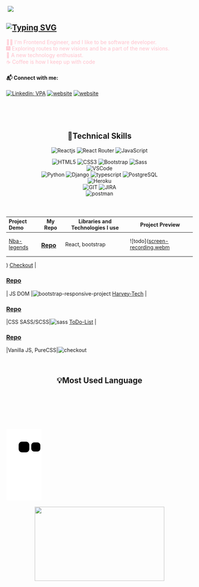 <img src="https://media.giphy.com/media/L1R1tvI9svkIWwpVYr/giphy.gif" align="right" width="500"></br>

## [![Typing SVG](http://readme-typing-svg.herokuapp.com?font=Fredoka+One&size=30&pause=1000&color=D29012&width=435&lines=Hi+there+%F0%9F%91%8B+I'm+Yusuf;Welcome+to+my+page)](https://git.io/typing-svg)

<font color="pink"> 🐱‍🏍 I'm Frontend Engineer, and I like to be software developer. </font>
</br>
<font color="pink">🎆 Exploring routes to new visions and be a part of the new visions. </font>
</br>
<font color="pink"> 🧐 A new technology enthusiast. </font>
</br>
<font color="pink">☕ Coffee is how I keep up with code</font>

#### 📬 Connect with me:

[![Linkedin: VPA](https://img.shields.io/badge/linkedin-%230077B5.svg?&style=for-the-badge&logo=linkedin&logoColor=white)](https://www.linkedin.com/in/yusuf-bal%C4%B1/)
[![website](https://img.shields.io/badge/Gmail-D14836?style=for-the-badge&logo=gmail&logoColor=white)](mailto:baliyusuf675@gmail.com)
[![website](https://img.shields.io/badge/%20-medium-black?&style=for-the-badge&logoColor=white)](https://https://medium.com/@baliyusuf675)

</br>
</br>
</br>

<h2 align="center">🚀Technical Skills</h2>
<div align="center">
<img
        src="https://img.shields.io/badge/React-20232A?style=for-the-badge&logo=react&logoColor=61DAFB"
        alt="Reactjs"
      />
<img
        src="https://img.shields.io/badge/React_Router-CA4245?style=for-the-badge&logo=react-router&logoColor=white"
        alt="React Router"
      />      
<img
        src="https://img.shields.io/badge/JavaScript-323330?style=for-the-badge&logo=javascript&logoColor=F7DF1E"
        alt="JavaScript"
      />

<img
        src="https://img.shields.io/badge/HTML5-E34F26?style=for-the-badge&logo=html5&logoColor=white"
        alt="HTML5"
      />
<img
        src="https://img.shields.io/badge/CSS3-1572B6?style=for-the-badge&logo=css3&logoColor=white"
        alt="CSS3"
      />
<img
        src="https://img.shields.io/badge/Bootstrap-563D7C?style=for-the-badge&logo=bootstrap&logoColor=white"
        alt="Bootstrap"
      />
<img
        src="https://img.shields.io/badge/Sass-CC6699?style=for-the-badge&logo=sass&logoColor=white"
        alt="Sass"
      />
</br>
<img 
     src="https://img.shields.io/badge/Visual_Studio_Code-0078D4?style=for-the-badge&logo=visual%20studio%20code&logoColor=white"
     alt="VSCode"
     />
</br>
<img
        src="https://img.shields.io/badge/Python-14354C?style=for-the-badge&logo=python&logoColor=white"
        alt="Python"
      />
<img
        src="https://img.shields.io/badge/Django-092E20?style=for-the-badge&logo=django&logoColor=white"
        alt="Django"
      />
<img
        src="https://img.shields.io/badge/typescript-%23007ACC.svg?style=for-the-badge&logo=typescript&logoColor=white"
        alt="typescript"
      />
<img
        src="https://img.shields.io/badge/PostgreSQL-316192?style=for-the-badge&logo=postgresql&logoColor=white"
        alt="PostgreSQL"
      />
<br>
<img
        src="https://img.shields.io/badge/Heroku-430098?style=for-the-badge&logo=heroku&logoColor=white"
        alt="Heroku"
      />
</br>
<img 
      src="https://img.shields.io/badge/GIT-E44C30?style=for-the-badge&logo=git&logoColor=white"
      alt="GIT"
      />
<img 
      src="https://img.shields.io/badge/Jira-0052CC?style=for-the-badge&logo=Jira&logoColor=white"
      alt="JIRA"
      />
      </br>
      <img 
      src="https://img.shields.io/badge/Postman-FF6C37?style=for-the-badge&logo=postman&logoColor=white"
      alt="postman"
      />

</div>
</br>
<!--<div  align="center"> <img src="https://raw.githubusercontent.com/scriptex/github-contributions-snake/snake/github-contribution-grid-snake.svg" /></div>-->

###

Project Demo    |My Repo          |Libraries and Technologies I use      |Project Preview   
:---------------|----------------------|--------------------|------------------
[Nba-legends](https://yusufbali13.github.io/Nba-legends/) | <h3>[Repo](https://github.com/yusufbali13/Nba-legends)</h3> | React, bootstrap |![todo]([screen-recording.webm](https://user-images.githubusercontent.com/119419061/221870954-ad07ab08-155d-4ca7-beae-80cd95c6db30.webm)
)
[Checkout](https://yusufbali13.github.io/Checkout/) | <h3>[Repo](https://github.com/yusufbali13/Checkout)</h3> | JS DOM |![bootstrap-responsive-project](https://user-images.githubusercontent.com/97898216/171989911-e5693d8a-a491-41b5-b159-d82368f0e940.gif)
[Harvey-Tech](https://yusufbali13.github.io/TeamWork10/) | <h3>[Repo](https://github.com/yusufbali13/TeamWork10)</h3>|CSS SASS/SCSS|![sass](https://user-images.githubusercontent.com/97898216/171563765-11e2fc18-5e61-4274-be8a-0c38a064d0d9.gif)
[ToDo-List](https://yusufbali13.github.io/Teamwork8/) | <h3>[Repo](https://github.com/yusufbali13/Teamwork8)</h3>|Vanilla JS, PureCSS|![checkout](https://user-images.githubusercontent.com/97898216/171990110-d6e5da76-6628-488e-8332-4074c4bae5d5.gif)
<br>


<br>

<h2 align="center">💡Most Used Language</h2>
<div  align="center">
<br/>
<img
     src="https://github-readme-stats.vercel.app/api?username=yusufbali13&theme=blue-green"
     alt=""
     /> </br></br></br>
<img
     src="https://github-readme-stats.vercel.app/api/top-langs/?username=yusufbali13&theme=blue-green"
     alt=""
     /> <br/>
</div>
<br/>
<img src="https://github.com/madushadhanushka/github-readme/blob/output/github-contribution-snake.svg"></br>

<p align="center">
<img src="https://media3.giphy.com/media/qgQUggAC3Pfv687qPC/giphy.gif?cid=790b76114acbabb2a6dff2fdf3d3b138e89c8f25cb1fa941&rid=giphy.gif&ct=g"  width="350" height="200"></p>
